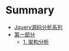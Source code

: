 # Summary

* [Jquery源码分析系列](README.md)
* [第一部分](chapter_01.md)
    * [1. 架构分析](chapter_01/architecture.md)

